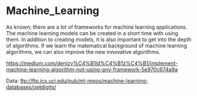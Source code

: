 # Machine_Learning

As known; there are a lot of frameworks for machine learning applications. The machine learning models can be created in a short time with using them. In addition to creating models, it is also important to get into the depth of algorithms. If we learn the matematical background of machine learning algorithms, we can also improve the new innovative algorithms.

https://medium.com/denizy%C4%B1ld%C4%B1z%C4%B1/implement-machine-learning-algorithm-not-using-any-framework-5e970c674a9a


Data: 
ftp://ftp.ics.uci.edu/pub/ml-repos/machine-learning-databases/optdigits/

